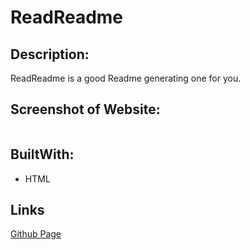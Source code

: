 # ReadReadme


## Description:

ReadReadme is a good Readme generating one for you. 



## Screenshot of Website:
<img width="0000" alt="screen_shot_2021" src="https://">


## BuiltWith:

* HTML



## Links
[Github Page](https://)
